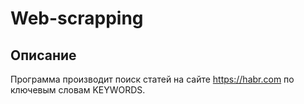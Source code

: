 # Web-scrapping
## Описание
Программа производит поиск статей на сайте https://habr.com по ключевым словам KEYWORDS.
